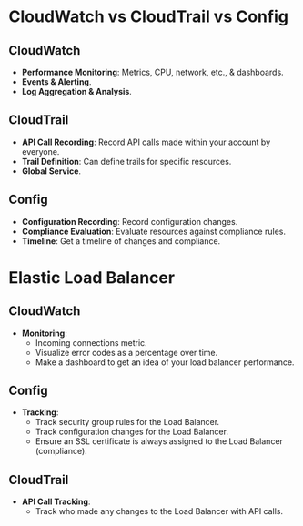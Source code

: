 # CloudWatch vs CloudTrail vs Config

## CloudWatch

- **Performance Monitoring**: Metrics, CPU, network, etc., & dashboards.
- **Events & Alerting**.
- **Log Aggregation & Analysis**.

## CloudTrail

- **API Call Recording**: Record API calls made within your account by everyone.
- **Trail Definition**: Can define trails for specific resources.
- **Global Service**.

## Config

- **Configuration Recording**: Record configuration changes.
- **Compliance Evaluation**: Evaluate resources against compliance rules.
- **Timeline**: Get a timeline of changes and compliance.
# Elastic Load Balancer

## CloudWatch

- **Monitoring**:
    - Incoming connections metric.
    - Visualize error codes as a percentage over time.
    - Make a dashboard to get an idea of your load balancer performance.

## Config

- **Tracking**:
    - Track security group rules for the Load Balancer.
    - Track configuration changes for the Load Balancer.
    - Ensure an SSL certificate is always assigned to the Load Balancer (compliance).

## CloudTrail

- **API Call Tracking**:
    - Track who made any changes to the Load Balancer with API calls.